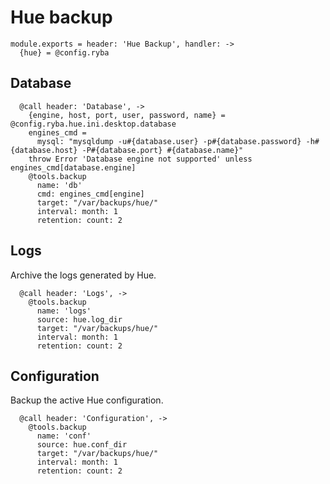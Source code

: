 
# Hue backup

    module.exports = header: 'Hue Backup', handler: ->
      {hue} = @config.ryba

## Database

      @call header: 'Database', ->
        {engine, host, port, user, password, name} = @config.ryba.hue.ini.desktop.database
        engines_cmd =
          mysql: "mysqldump -u#{database.user} -p#{database.password} -h#{database.host} -P#{database.port} #{database.name}"
        throw Error 'Database engine not supported' unless engines_cmd[database.engine]
        @tools.backup
          name: 'db'
          cmd: engines_cmd[engine]
          target: "/var/backups/hue/"
          interval: month: 1
          retention: count: 2

## Logs

Archive the logs generated by Hue.

      @call header: 'Logs', ->
        @tools.backup
          name: 'logs'
          source: hue.log_dir
          target: "/var/backups/hue/"
          interval: month: 1
          retention: count: 2

## Configuration

Backup the active Hue configuration.

      @call header: 'Configuration', ->
        @tools.backup
          name: 'conf'
          source: hue.conf_dir
          target: "/var/backups/hue/"
          interval: month: 1
          retention: count: 2
